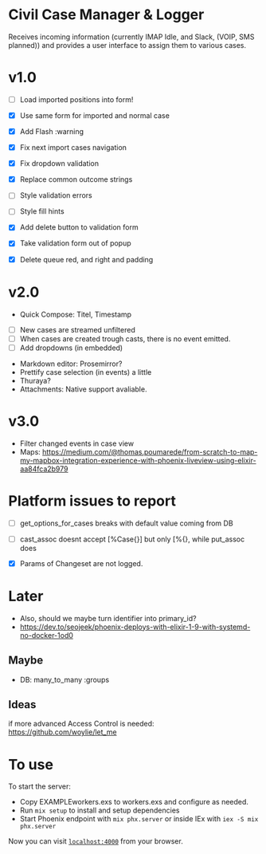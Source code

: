 # Civil Case Manager & Logger
Receives incoming information (currently IMAP Idle, and Slack, (VOIP, SMS planned)) and provides a 
user interface to assign them to various cases. 


# v1.0
- [ ] Load imported positions into form!
- [x] Use same form for imported and normal case
- [x] Add Flash :warning
- [x] Fix next import cases navigation
- [x] Fix dropdown validation
- [x] Replace common outcome strings
- [ ] Style validation errors
- [ ] Style fill hints
- [x] Add delete button to validation form
- [x] Take validation form out of popup
- [x] Delete queue red, and right and padding



# v2.0
- Quick Compose: Titel, Timestamp
- [ ] New cases are streamed unfiltered
- [ ] When cases are created trough casts, there is no event emitted.
- [ ] Add dropdowns (in embedded)
* Markdown editor: Prosemirror?
* Prettify case  selection (in events) a little
* Thuraya?
* Attachments: Native support avaliable.

# v3.0
* Filter changed events in case view
* Maps: https://medium.com/@thomas.poumarede/from-scratch-to-map-my-mapbox-integration-experience-with-phoenix-liveview-using-elixir-aa84fca2b979

# Platform issues to report
- [ ] get_options_for_cases breaks with default value coming from DB
- [ ] cast_assoc doesnt accept [%Case{}] but only [%{}, while put_assoc does
- [x] Params of Changeset are not logged.


# Later
* Also, should we maybe turn identifier into primary_id?
* https://dev.to/seojeek/phoenix-deploys-with-elixir-1-9-with-systemd-no-docker-1od0

## Maybe
* DB: many_to_many :groups

## Ideas
if more advanced Access Control is needed:
https://github.com/woylie/let_me


# To use
To start the server:

  * Copy EXAMPLEworkers.exs to workers.exs and configure as needed.
  * Run `mix setup` to install and setup dependencies
  * Start Phoenix endpoint with `mix phx.server` or inside IEx with `iex -S mix phx.server`

Now you can visit [`localhost:4000`](http://localhost:4000) from your browser.

